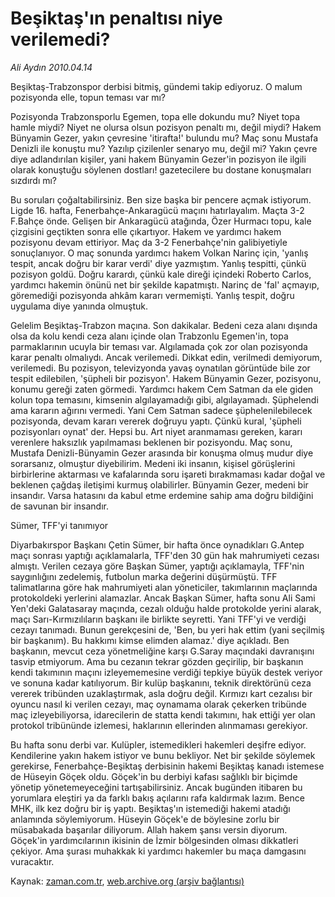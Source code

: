 # Beşiktaş'ın penaltısı niye verilemedi?

*Ali Aydın 2010.04.14*

<tr><td class="metin" colspan="2" style="padding-top: 20px; padding-left: 5px; ">Beşiktaş-Trabzonspor derbisi bitmiş, gündemi takip ediyoruz. O malum pozisyonda elle, topun teması var mı?</td></tr><tr><td class="metin" colspan="2" style="padding-top: 20px; padding-left: 5px; "><p>Pozisyonda Trabzonsporlu Egemen, topa elle dokundu mu? Niyet topa hamle miydi? Niyet ne olursa olsun pozisyon penaltı mı, değil miydi? Hakem Bünyamin Gezer, yakın çevresine 'itirafta!' bulundu mu? Maç sonu Mustafa Denizli ile konuştu mu? Yazılıp çizilenler senaryo mu, değil mi? Yakın çevre diye adlandırılan kişiler, yani hakem Bünyamin Gezer'in pozisyon ile ilgili olarak konuştuğu söylenen dostları! gazetecilere bu dostane konuşmaları sızdırdı mı? 
<p> Bu soruları çoğaltabilirsiniz. Ben size başka bir pencere açmak istiyorum. Ligde 16. hafta, Fenerbahçe-Ankaragücü maçını hatırlayalım. Maçta 3-2 F.Bahçe önde. Gelişen bir Ankaragücü atağında, Özer Hurmacı topu, kale çizgisini geçtikten sonra elle çıkartıyor. Hakem ve yardımcı hakem pozisyonu devam ettiriyor. Maç da 3-2 Fenerbahçe'nin galibiyetiyle sonuçlanıyor. O maç sonunda yardımcı hakem Volkan Narinç için, 'yanlış tespit, ancak doğru bir karar verdi' diye yazmıştım. Yanlış tespitti, çünkü pozisyon goldü. Doğru karardı, çünkü kale direği içindeki Roberto Carlos, yardımcı hakemin önünü net bir şekilde kapatmıştı. Narinç de 'fal' açmayıp, göremediği pozisyonda ahkâm kararı vermemişti. Yanlış tespit, doğru uygulama diye yanında olmuştuk.
<p> Gelelim Beşiktaş-Trabzon maçına. Son dakikalar. Bedeni ceza alanı dışında olsa da kolu kendi ceza alanı içinde olan Trabzonlu Egemen'in, topa parmaklarının ucuyla bir teması var. Algılamada çok zor olan pozisyonda karar penaltı olmalıydı. Ancak verilemedi. Dikkat edin, verilmedi demiyorum, verilemedi. Bu pozisyon, televizyonda yavaş oynatılan görüntüde bile zor tespit edilebilen, 'şüpheli bir pozisyon'. Hakem Bünyamin Gezer, pozisyonu, konumu gereği zaten görmedi. Yardımcı hakem Cem Satman da ele giden kolun topa temasını, kimsenin algılayamadığı gibi, algılayamadı. Şüphelendi ama kararın ağırını vermedi. Yani Cem Satman sadece şüphelenilebilecek pozisyonda, devam kararı vererek doğruyu yaptı. Çünkü kural, 'şüpheli pozisyonları oynat' der. Hepsi bu. Art niyet aranmaması gereken, kararı verenlere haksızlık yapılmaması beklenen bir pozisyondu. Maç sonu, Mustafa Denizli-Bünyamin Gezer arasında bir konuşma olmuş mudur diye sorarsanız, olmuştur diyebilirim. Medeni iki insanın, kişisel görüşlerini birbirlerine aktarması ve kafalarında soru işareti bırakmaması kadar doğal ve beklenen çağdaş iletişimi kurmuş olabilirler. Bünyamin Gezer, medeni bir insandır. Varsa hatasını da kabul etme erdemine sahip ama doğru bildiğini de savunan bir insandır.
<p>Sümer, TFF'yi tanımıyor
<p>Diyarbakırspor Başkanı Çetin Sümer, bir hafta önce oynadıkları G.Antep maçı sonrası yaptığı açıklamalarla, TFF'den 30 gün hak mahrumiyeti cezası almıştı. Verilen cezaya göre Başkan Sümer, yaptığı açıklamayla, TFF'nin saygınlığını zedelemiş, futbolun marka değerini düşürmüştü. TFF talimatlarına göre hak mahrumiyeti alan yöneticiler, takımlarının maçlarında protokoldeki yerlerini alamazlar. Ancak Başkan Sümer, hafta sonu Ali Sami Yen'deki Galatasaray maçında, cezalı olduğu halde protokolde yerini alarak, maçı Sarı-Kırmızılıların başkanı ile birlikte seyretti. Yani TFF'yi ve verdiği cezayı tanımadı. Bunun gerekçesini de, 'Ben, bu yeri hak ettim (yani seçilmiş bir başkanım). Bu hakkımı kimse elimden alamaz.' diye açıkladı. Ben başkanın, mevcut ceza yönetmeliğine karşı G.Saray maçındaki davranışını tasvip etmiyorum. Ama bu cezanın tekrar gözden geçirilip, bir başkanın kendi takımının maçını izleyememesine verdiği tepkiye büyük destek veriyor ve sonuna kadar katılıyorum. Bir kulüp başkanını, teknik direktörünü ceza vererek tribünden uzaklaştırmak, asla doğru değil. Kırmızı kart cezalısı bir oyuncu nasıl ki verilen cezayı, maç oynamama olarak çekerken tribünde maç izleyebiliyorsa, idarecilerin de statta kendi takımını, hak ettiği yer olan protokol tribününde izlemesi, haklarının ellerinden alınmaması gerekiyor.
<p> Bu hafta sonu derbi var. Kulüpler, istemedikleri hakemleri deşifre ediyor. Kendilerine yakın hakem istiyor ve bunu bekliyor. Net bir şekilde söylemek gerekirse, Fenerbahçe-Beşiktaş derbisinin hakemi Beşiktaş kanadı istemese de Hüseyin Göçek oldu. Göçek'in bu derbiyi kafası sağlıklı bir biçimde yönetip yönetemeyeceğini tartışabilirsiniz. Ancak bugünden itibaren bu yorumlara eleştiri ya da farklı bakış açılarını rafa kaldırmak lazım. Bence MHK, ilk kez doğru bir iş yaptı. Beşiktaş'ın istemediği hakemi atadığı anlamında söylemiyorum. Hüseyin Göçek'e de böylesine zorlu bir müsabakada başarılar diliyorum. Allah hakem şansı versin diyorum. Göçek'in yardımcılarının ikisinin de İzmir bölgesinden olması dikkatleri çekiyor. Ama şurası muhakkak ki yardımcı hakemler bu maça damgasını vuracaktır.<br/></p></p></p></p></p></p></td></tr>

Kaynak: [zaman.com.tr](http://zaman.com.tr/yazar.do?yazino=972832), [web.archive.org (arşiv bağlantısı)](http://web.archive.org/web/20100416005239/http://zaman.com.tr:80/yazar.do?yazino=972832)
